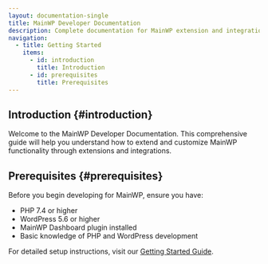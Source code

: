 ```yaml
---
layout: documentation-single
title: MainWP Developer Documentation
description: Complete documentation for MainWP extension and integration development.
navigation:
  - title: Getting Started
    items:
      - id: introduction
        title: Introduction
      - id: prerequisites
        title: Prerequisites
---
```


## Introduction {#introduction}

Welcome to the MainWP Developer Documentation. This comprehensive guide will help you understand how to extend and customize MainWP functionality through extensions and integrations.

## Prerequisites {#prerequisites}

Before you begin developing for MainWP, ensure you have:

- PHP 7.4 or higher
- WordPress 5.6 or higher
- MainWP Dashboard plugin installed
- Basic knowledge of PHP and WordPress development

For detailed setup instructions, visit our [Getting Started Guide](/guides/getting-started/).

